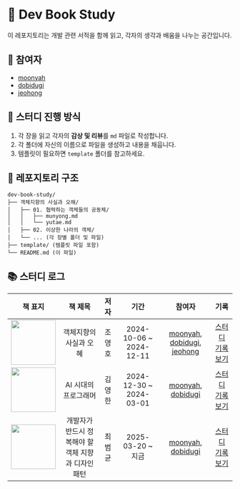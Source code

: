 # 📘 Dev Book Study

이 레포지토리는 개발 관련 서적을 함께 읽고, 각자의 생각과 배움을 나누는 공간입니다.

## 👥 참여자

- [moonyah](https://github.com/moonyah)
- [dobidugi](https://github.com/dobidugi)
- [jeohong](https://github.com/jeohong)

## 📑 스터디 진행 방식

1. 각 장을 읽고 각자의 **감상 및 리뷰**를 `md` 파일로 작성합니다.
2. 각 폴더에 자신의 이름으로 파일을 생성하고 내용을 채웁니다.
3. 템플릿이 필요하면 `template` 폴더를 참고하세요.

## 📂 레포지토리 구조

```plaintext
dev-book-study/
├── 객체지향의 사실과 오해/
│   ├── 01. 협력하는 객체들의 공동체/
│   │   ├── munyong.md
│   │   └── yutae.md
│   ├── 02. 이상한 나라의 객체/
│   └── ... (각 장별 폴더 및 파일)
├── template/ (템플릿 파일 포함)
└── README.md (이 파일)
```

## 📚 스터디 로그

|                                                  책 표지                                                  |                       책 제목                       |  저자  |          기간           |                                                        참여자                                                         |                                          기록                                           |
| :-------------------------------------------------------------------------------------------------------: | :-------------------------------------------------: | :----: | :---------------------: | :-------------------------------------------------------------------------------------------------------------------: | :-------------------------------------------------------------------------------------: |
| <img src="https://github.com/user-attachments/assets/95c769f6-4864-4baf-a21e-2fdb1b60d06d" width="100" /> |               객체지향의 사실과 오혜                | 조영호 | 2024-10-06 ~ 2024-12-11 | [moonyah](https://github.com/moonyah), [dobidugi](https://github.com/dobidugi), [jeohong](https://github.com/jeohong) |                    [스터디 기록 보기](./객체지향의%20사실과%20오혜)                     |
| <img src="https://github.com/user-attachments/assets/88582ad6-92a9-4142-920f-5958d8bf96c4" width="100" /> |                AI 시대의 프로그래머                 | 김영한 | 2024-12-30 ~ 2024-03-01 |                    [moonyah](https://github.com/moonyah), [dobidugi](https://github.com/dobidugi)                     |                     [스터디 기록 보기](./AI%20시대의%20프로그래머)                      |
| <img src="https://github.com/user-attachments/assets/c09446d8-1ede-4285-a465-0760b9de9573" width="100" /> | 개발자가 반드시 정복해야 할 객체 지향과 디자인 패턴 | 최범균 |    2025-03-20 ~ 지금    |                    [moonyah](https://github.com/moonyah), [dobidugi](https://github.com/dobidugi)                     | [스터디 기록 보기](./개발자가%20반드시%20정복해야%20할%20객체%20지향과%20디자인%20패턴) |
